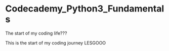 # Codecademy_Python3_Fundamentals
The start of my coding life???

This is the start of my coding journey LESGOOO
